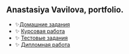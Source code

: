## Anastasiya Vavilova, portfolio.

* ✨[Домашние задания](https://github.com/Nastura/Vavilova-Anastasiya/tree/main/Home%20work)
* ✨ [Курсовая работа](https://github.com/Nastura/Vavilova-Anastasiya/tree/main/Course%20work)
* ✨ [Тестовые задания](https://github.com/Nastura/Vavilova-Anastasiya/tree/main/Home%20work)
* ✨ [Дипломная работа]()

